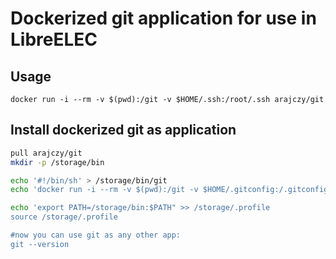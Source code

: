 # Dockerized git application for use in LibreELEC

## Usage

`docker run -i --rm -v $(pwd):/git -v $HOME/.ssh:/root/.ssh arajczy/git`

## Install dockerized git as application

```sh
pull arajczy/git
mkdir -p /storage/bin

echo '#!/bin/sh' > /storage/bin/git
echo 'docker run -i --rm -v $(pwd):/git -v $HOME/.gitconfig:/.gitconfig -v $HOME/.ssh:/root/.ssh arajczy/git "$@"' >> /storage/bin/git

echo 'export PATH=/storage/bin:$PATH" >> /storage/.profile
source /storage/.profile

#now you can use git as any other app:
git --version
```

